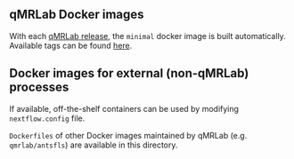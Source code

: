 ## qMRLab Docker images 

With each [qMRLab release](https://github.com/qMRLab/qMRLab/releases), the `minimal` docker image is built automatically. Available 
tags can be found [here](https://hub.docker.com/r/qmrlab/minimal/tags?page=1&ordering=last_updated).

## Docker images for external (non-qMRLab) processes

If available, off-the-shelf containers can be used by modifying `nextflow.config` file.

`Dockerfiles` of other Docker images maintained by qMRLab (e.g. `qmrlab/antsfls`) are available in 
this directory.